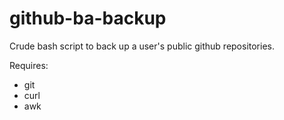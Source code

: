 github-ba-backup
================

Crude bash script to back up a user's public github repositories.

Requires:
* git
* curl
* awk

